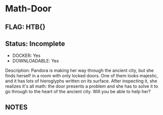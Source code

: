 # Math-Door

## FLAG: HTB{}

## Status: Incomplete

+ DOCKER: Yes
+ DOWNLOADABLE: Yes

Description: Pandora is making her way through the ancient city, but she finds herself in a room with only locked doors. One of them looks majestic, and it has lots of hieroglyphs written on its surface. After inspecting it, she realizes it's all math: the door presents a problem and she has to solve it to go through to the heart of the ancient city. Will you be able to help her?

## NOTES
